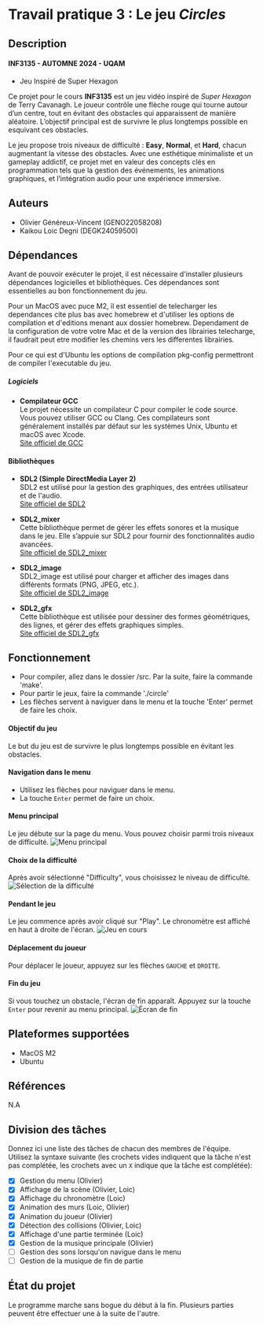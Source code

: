 # Travail pratique 3 : Le jeu *Circles*

## Description

#### INF3135 - AUTOMNE 2024 - UQAM
* Jeu Inspiré de Super Hexagon

Ce projet pour le cours **INF3135** est un jeu vidéo inspiré de *Super Hexagon* de Terry Cavanagh. Le joueur contrôle une flèche rouge qui tourne autour d’un centre, tout en évitant des obstacles qui apparaissent de manière aléatoire. L’objectif principal est de survivre le plus longtemps possible en esquivant ces obstacles.

Le jeu propose trois niveaux de difficulté : **Easy**, **Normal**, et **Hard**, chacun augmentant la vitesse des obstacles. Avec une esthétique minimaliste et un gameplay addictif, ce projet met en valeur des concepts clés en programmation tels que la gestion des événements, les animations graphiques, et l’intégration audio pour une expérience immersive.

## Auteurs

- Olivier Généreux-Vincent (GENO22058208)
- Kaikou Loic Degni (DEGK24059500)

## Dépendances

Avant de pouvoir exécuter le projet, il est nécessaire d'installer plusieurs dépendances logicielles et bibliothèques. Ces dépendances sont essentielles au bon fonctionnement du jeu.

Pour un MacOS avec puce M2, il est essentiel de telecharger les dependances cite plus bas avec homebrew et d'utiliser les options de compilation et d'editions menant aux dossier homebrew. Dependament de la configuration de votre votre Mac et de la version des librairies telecharge, il faudrait peut etre modifier les chemins vers les differentes librairies.

Pour ce qui est d'Ubuntu les options de compilation pkg-config permettront de compiler l'executable du jeu. 

##### Logiciels

- **Compilateur GCC**  
  Le projet nécessite un compilateur C pour compiler le code source. Vous pouvez utiliser GCC ou Clang. Ces compilateurs sont généralement installés par défaut sur les systèmes Unix, Ubuntu et macOS avec Xcode.  
  [Site officiel de GCC](https://gcc.gnu.org/)


#### Bibliothèques

- **SDL2 (Simple DirectMedia Layer 2)**  
  SDL2 est utilisé pour la gestion des graphiques, des entrées utilisateur et de l'audio.  
  [Site officiel de SDL2](https://www.libsdl.org/)

- **SDL2_mixer**  
  Cette bibliothèque permet de gérer les effets sonores et la musique dans le jeu. Elle s’appuie sur SDL2 pour fournir des fonctionnalités audio avancées.  
  [Site officiel de SDL2_mixer](https://www.libsdl.org/projects/SDL_mixer/)

- **SDL2_image**  
  SDL2_image est utilisé pour charger et afficher des images dans différents formats (PNG, JPEG, etc.).  
  [Site officiel de SDL2_image](https://www.libsdl.org/projects/SDL_image/)

- **SDL2_gfx**  
  Cette bibliothèque est utilisée pour dessiner des formes géométriques, des lignes, et gérer des effets graphiques simples.  
  [Site officiel de SDL2_gfx](https://www.ferzkopp.net/Software/SDL_gfx/)

## Fonctionnement

* Pour compiler, allez dans le dossier /src.  Par la suite, faire la commande 'make'.
* Pour partir le jeux, faire la commande './circle'
* Les flèches servent à naviguer dans le menu et la touche 'Enter' permet de faire les choix.

#### Objectif du jeu
Le but du jeu est de survivre le plus longtemps possible en évitant les obstacles.

#### Navigation dans le menu
* Utilisez les flèches pour naviguer dans le menu.
* La touche `Enter` permet de faire un choix.

#### Menu principal
Le jeu débute sur la page du menu. Vous pouvez choisir parmi trois niveaux de difficulté.
![Menu principal](./assets/screen_menu.png)

#### Choix de la difficulté
Après avoir sélectionné "Difficulty", vous choisissez le niveau de difficulté.
![Sélection de la difficulté](./assets/screen_difficulty.png)

#### Pendant le jeu
Le jeu commence après avoir cliqué sur "Play". Le chronomètre est affiché en haut à droite de l'écran.
![Jeu en cours](./assets/screen_play.png)

#### Déplacement du joueur
Pour déplacer le joueur, appuyez sur les flèches `GAUCHE` et `DROITE`.

#### Fin du jeu
Si vous touchez un obstacle, l'écran de fin apparaît. Appuyez sur la touche `Enter` pour revenir au menu principal.
![Écran de fin](./assets/screen_end.png)


## Plateformes supportées

* MacOS M2
* Ubuntu

## Références

N.A

## Division des tâches

Donnez ici une liste des tâches de chacun des membres de l'équipe. Utilisez la
syntaxe suivante (les crochets vides indiquent que la tâche n'est pas
complétée, les crochets avec un `X` indique que la tâche est complétée):

* [X] Gestion du menu (Olivier)
* [X] Affichage de la scène (Olivier, Loic)
* [X] Affichage du chronomètre (Loic)
* [X] Animation des murs (Loic, Olivier)
* [X] Animation du joueur (Olivier)
* [X] Détection des collisions (Olivier, Loic)
* [X] Affichage d'une partie terminée (Loic)
* [X] Gestion de la musique principale (Olivier)
* [ ] Gestion des sons lorsqu'on navigue dans le menu
* [ ] Gestion de la musique de fin de partie

## État du projet

Le programme marche sans bogue du début à la fin.  Plusieurs parties peuvent être effectuer une à la suite de l'autre.
